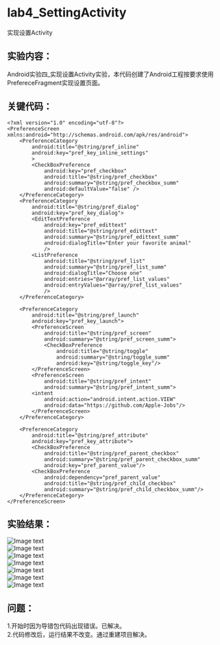 # lab4_SettingActivity
实现设置Activity

## 实验内容：
Android实验四_实现设置Activity实验，本代码创建了Android工程按要求使用PrefereceFragment实现设置页面。

## 关键代码：

```
<?xml version="1.0" encoding="utf-8"?>
<PreferenceScreen xmlns:android="http://schemas.android.com/apk/res/android">
    <PreferenceCategory
        android:title="@string/pref_inline"
        android:key="pref_key_inline_settings"
        >
        <CheckBoxPreference
            android:key="pref_checkbox"
            android:title="@string/pref_checkbox"
            android:summary="@string/pref_checkbox_summ"
            android:defaultValue="false" />
    </PreferenceCategory>
    <PreferenceCategory
        android:title="@string/pref_dialog"
        android:key="pref_key_dialog">
        <EditTextPreference
            android:key="pref_edittext"
            android:title="@string/pref_edittext"
            android:summary="@string/pref_edittext_summ"
            android:dialogTitle="Enter your favorite animal"
            />
        <ListPreference
            android:title="@string/pref_list"
            android:summary="@string/pref_list_summ"
            android:dialogTitle="Choose one"
            android:entries="@array/pref_list_values"
            android:entryValues="@array/pref_list_values"
            />
    </PreferenceCategory>

    <PreferenceCategory
        android:title="@string/pref_launch"
        android:key="pref_key_launch">
        <PreferenceScreen
            android:title="@string/pref_screen"
            android:summary="@string/pref_screen_summ">
            <CheckBoxPreference
                android:title="@string/toggle"
                android:summary="@string/toggle_summ"
                android:key="@string/toggle_key"/>
        </PreferenceScreen>
        <PreferenceScreen
            android:title="@string/pref_intent"
            android:summary="@string/pref_intent_summ">
        <intent
            android:action="android.intent.action.VIEW"
            android:data="https://github.com/Apple-Jobs"/>
        </PreferenceScreen>
    </PreferenceCategory>

    <PreferenceCategory
        android:title="@string/pref_attribute"
        android:key="pref_key_attribute">
        <CheckBoxPreference
            android:title="@string/pref_parent_checkbox"
            android:summary="@string/pref_parent_checkbox_summ"
            android:key="pref_parent_value"/>
        <CheckBoxPreference
            android:dependency="pref_parent_value"
            android:title="@string/pref_child_checkbox"
            android:summary="@string/pref_child_checkbox_summ"/>
    </PreferenceCategory>
</PreferenceScreen>
```
## 实验结果：
![Image text](https://github.com/Apple-Jobs/img-folder/blob/master/preference41.png)<br>
![Image text](https://github.com/Apple-Jobs/img-folder/blob/master/preference42.png)<br>
![Image text](https://github.com/Apple-Jobs/img-folder/blob/master/preference43.png)<br>
![Image text](https://github.com/Apple-Jobs/img-folder/blob/master/preference44.png)<br>
![Image text](https://github.com/Apple-Jobs/img-folder/blob/master/preference45.png)<br>
![Image text](https://github.com/Apple-Jobs/img-folder/blob/master/preference46.png)<br>
![Image text](https://github.com/Apple-Jobs/img-folder/blob/master/preference47.png)<br>

## 问题：
1.开始时因为导错包代码出现错误。已解决。<br>
2.代码修改后，运行结果不改变。通过重建项目解决。
